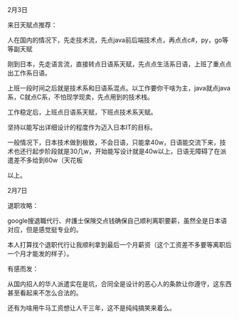 2月3日

来日天赋点推荐：

人在国内的情况下，先走技术流，先点java前后端技术点，再点点c#，py，go等等副天赋

刚到日本，先走语言流，直接转点日语系天赋，先点点生活系日语，上班了重点点出工作系日语。

上班一段时间之后就是技术系和日语系混点。以工作要你干啥为主，java就点java系，C就点C系，不怕现学现卖，先点用到的技术栈。

工作稳定后，上班点日语系天赋，下班点技术系天赋。

坚持以能写出详细设计的程度作为迈入日本IT的目标。

一般情况下，日本技术做到极致，不会日语，只能拿40w，日语能交流下来，技术也还行起步阶段就是30几w，开始能写设计就是40w以上，日语无障碍了在派遣差不多给到60w（天花板

以上。



2月7日

退职攻略：

google搜退職代行、弁護士保険交点钱确保自己顺利离职要薪，虽然全是日本语对应，但是感觉挺专业的。

本人打算找个退职代行让我顺利拿到最后一个月薪资（这个工资差不多要等离职后一个月才能发的样子）。

有感而发：

从国内招人的华人派遣实在是坑，合同全是设计的恶心人的条款让你遵守，这东西甚至看起来不怎么合法的。

还有为啥用牛马工资想让人干三年，这不是纯纯搞笑来着么。